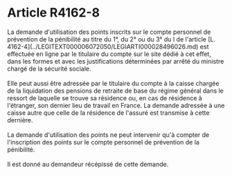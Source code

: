 # Article R4162-8

 

<div align="left">
  La demande d'utilisation des points inscrits sur le compte personnel de prévention de la pénibilité au titre du 1°, du 2° ou du 3° du I de l'article [L. 4162-4](../LEGITEXT000006072050/LEGIARTI000028496026.md) est effectuée en ligne par le titulaire du compte sur le site dédié à cet effet, dans les formes et avec les justifications déterminées par arrêté du ministre chargé de la sécurité sociale. <br /> <br />Elle peut aussi être adressée par le titulaire du compte à la caisse chargée de la liquidation des pensions de retraite de base du régime général dans le ressort de laquelle se trouve sa résidence ou, en cas de résidence à l'étranger, son dernier lieu de travail en France. La demande adressée à une caisse autre que celle de la résidence de l'assuré est transmise à cette dernière. <br /> <br />La demande d'utilisation des points ne peut intervenir qu'à compter de l'inscription des points sur le compte personnel de prévention de la pénibilité. <br /> <br />Il est donné au demandeur récépissé de cette demande.<br /> <br /> <br />